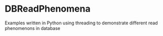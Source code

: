 # DBReadPhenomena
Examples written in Python using threading to demonstrate different read phenomenons in database
